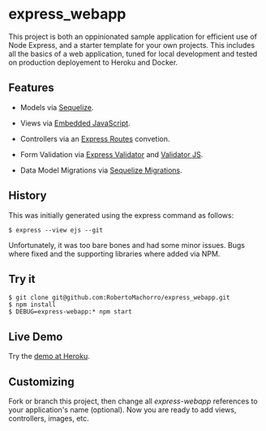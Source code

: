 # express_webapp

This project is both an oppinionated sample application for efficient use of Node Express, and a starter template for your own projects. This includes all the basics of a web application, tuned for local development and tested on production deployement to Heroku and Docker.

## Features

* Models via [Sequelize](http://docs.sequelizejs.com/).
* Views via [Embedded JavaScript](http://ejs.co/).
* Controllers via an [Express Routes](https://expressjs.com/en/guide/routing.html) convetion.

* Form Validation via [Express Validator](https://express-validator.github.io/docs/index.html) and [Validator JS](https://github.com/chriso/validator.js).
* Data Model Migrations via [Sequelize Migrations](http://docs.sequelizejs.com/manual/tutorial/migrations.html).

## History

This was initially generated using the express command as follows:

	$ express --view ejs --git

Unfortunately, it was too bare bones and had some minor issues. Bugs where fixed and the supporting libraries where added via NPM.

## Try it

	$ git clone git@github.com:RobertoMachorro/express_webapp.git
	$ npm install
	$ DEBUG=express-webapp:* npm start

## Live Demo

Try the [demo at Heroku](https://express-webapp-demo.herokuapp.com).

## Customizing

Fork or branch this project, then change all *express-webapp* references to your application's name (optional). Now you are ready to add views, controllers, images, etc.
